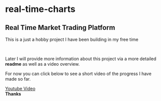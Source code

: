 # real-time-charts
<h2>Real Time Market Trading Platform </h2>
<p>This is a just a hobby project I have been building in my free time</p>
<br>

<p>Later I will provide more information about this project via a more detailed <strong>readme</strong> as well as a video overview.</p>
<p>For now you can click below to see a short video of the progress I have made so far.</p>
<a href="https://www.youtube.com/watch?v=Ud9b_P3bfhU&feature=youtu.be"  target="_blank">Youtube Video</a>


<br>
<strong>Thanks</strong>

